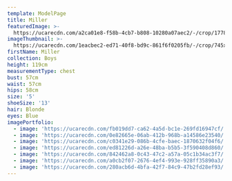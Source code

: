 ```yaml
---
template: ModelPage
title: Miller
featuredImage: >-
  https://ucarecdn.com/a2ca01e8-f58b-4cb7-b808-10280a07aec2/-/crop/1778x807/0,0/-/preview/
imageThumbnail: >-
  https://ucarecdn.com/1eacbec2-ed71-40f8-bd9c-861f6f0205fb/-/crop/745x1005/294,259/-/preview/
firstName: Miller
collection: Boys
height: 119cm
measurementType: chest
bust: 57cm
waist: 57cm
hips: 58cm
size: '5'
shoeSize: '13'
hair: Blonde
eyes: Blue
imagePortfolio:
  - image: 'https://ucarecdn.com/fb019dd7-ca62-4a5d-bc1e-269fd16947cf/'
  - image: 'https://ucarecdn.com/0e82665e-06ab-412b-968b-a14586e23540/'
  - image: 'https://ucarecdn.com/c0341e29-086b-4cfe-baec-1870632f04f6/'
  - image: 'https://ucarecdn.com/ed81226d-a26e-48ba-b5b5-3f590408d860/'
  - image: 'https://ucarecdn.com/842462a8-0c43-47c2-a57a-05c1b34ac3f7/'
  - image: 'https://ucarecdn.com/a0cb2f07-2676-4ef4-993e-928ff35890a3/'
  - image: 'https://ucarecdn.com/280acb6d-4bfa-42f7-84c9-47b2fd28ef93/'
---
```


